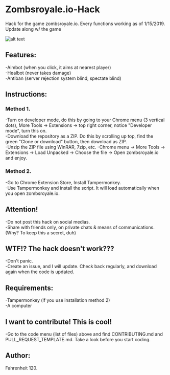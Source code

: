 # Zombsroyale.io-Hack
Hack for the game zombsroyale.io. Every functions working as of 1/15/2019. Update along w/ the game

![alt text](https://veedif.com/files/thumbs/zombsroyale-io.jpg)

## Features: 
-Aimbot (when you click, it aims at nearest player)<BR>
-Healbot (never takes damage)<BR>
-Antiban (server rejection system blind, spectate blind)<BR>

## Instructions: 
### Method 1.<BR>
-Turn on developer mode, do this by going to your Chrome menu (3 vertical dots), More Tools -> Extensions -> top right corner, notice "Developer mode", turn this on.<BR>
-Download the repository as a ZIP. Do this by scrolling up top, find the green "Clone or download" button, then download as ZIP.<BR>
-Unzip the ZIP file using WinRAR, 7zip, etc.
-Chrome menu -> More Tools -> Extensions -> Load Unpacked -> Choose the file -> Open zombsroyale.io and enjoy.<BR>

### Method 2.<BR>
-Go to Chrome Extension Store, Install Tampermonkey.<BR>
-Use Tampermonkey and install the script. It will load automatically when you open zombsroyale.io.<BR>

## Attention!
-Do not post this hack on social medias. <BR>
-Share with friends only, on private chats & means of communications. (Why? To keep this a secret, duh)<BR>

## WTF!? The hack doesn't work???
-Don't panic. <BR>
-Create an issue, and I will update. Check back regularly, and download again when the code is updated.<BR>

## Requirements: 
-Tampermonkey (if you use installation method 2)<BR>
-A computer<BR>
  
## I want to contribute! This is cool!
-Go to the code menu (list of files) above and find CONTRIBUTING.md and PULL_REQUEST_TEMPLATE.md. Take a look before you start coding.

## Author: 
Fahrenheit 120.
